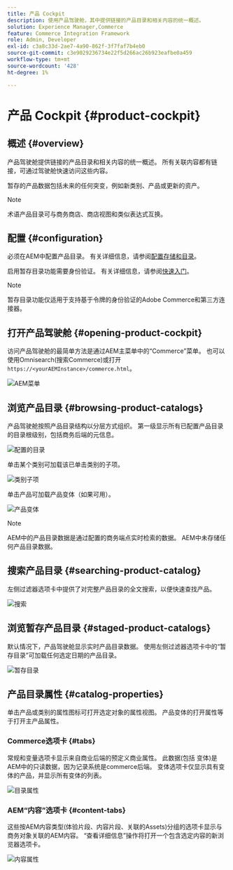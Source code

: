 ```yaml
---
title: 产品 Cockpit
description: 使用产品驾驶舱，其中提供链接的产品目录和相关内容的统一概述。
solution: Experience Manager,Commerce
feature: Commerce Integration Framework
role: Admin, Developer
exl-id: c3a8c33d-2ae7-4a90-862f-3f7faf7b4eb0
source-git-commit: c3e9029236734e22f5d266ac26b923eafbe0a459
workflow-type: tm+mt
source-wordcount: '428'
ht-degree: 1%

---
```


# 产品 Cockpit {#product-cockpit}

## 概述 {#overview}

产品驾驶舱提供链接的产品目录和相关内容的统一概述。 所有关联内容都有链接，可通过驾驶舱快速访问这些内容。

暂存的产品数据包括未来的任何突变，例如新类别、产品或更新的资产。

>[!NOTE]
>
>术语产品目录可与商务商店、商店视图和类似表达式互换。

## 配置 {#configuration}

必须在AEM中配置产品目录。 有关详细信息，请参阅[配置存储和目录](/help/commerce/cif/getting-started.md#catalog)。

启用暂存目录功能需要身份验证。 有关详细信息，请参阅[快速入门](/help/commerce/cif/getting-started.md)。

>[!NOTE]
>
>暂存目录功能仅适用于支持基于令牌的身份验证的Adobe Commerce和第三方连接器。

## 打开产品驾驶舱 {#opening-product-cockpit}

访问产品驾驶舱的最简单方法是通过AEM主菜单中的“Commerce”菜单。 也可以使用Omnisearch(搜索Commerce)或打开`https://<yourAEMInstance>/commerce.html`。

![AEM菜单](/help/commerce/cif/assets/aem-menu.png)

## 浏览产品目录 {#browsing-product-catalogs}

产品驾驶舱按照产品目录结构以分层方式组织。 第一级显示所有已配置产品目录的目录根级别，包括商务后端的元信息。

![配置的目录](/help/commerce/cif/assets/catalog-overview.png)

单击某个类别可加载该已单击类别的子项。

![类别子项](/help/commerce/cif/assets/catalog-category-children.png)

单击产品可加载产品变体（如果可用）。

![产品变体](/help/commerce/cif/assets/catalog-product-variation.png)

>[!NOTE]
>
>AEM中的产品目录数据是通过配置的商务端点实时检索的数据。 AEM中未存储任何产品目录数据。

## 搜索产品目录 {#searching-product-catalog}

左侧过滤器选项卡中提供了对完整产品目录的全文搜索，以便快速查找产品。

![搜索](/help/commerce/cif/assets/search-cockpit.png)

## 浏览暂存产品目录 {#staged-product-catalogs}

默认情况下，产品驾驶舱显示实时产品目录数据。 使用左侧过滤器选项卡中的“暂存目录”可加载任何选定日期的产品目录。

![暂存目录](/help/commerce/cif/assets/staged-cockpit.png)

## 产品目录属性 {#catalog-properties}

单击产品或类别的属性图标可打开选定对象的属性视图。 产品变体的打开属性等于打开主产品属性。

### Commerce选项卡 {#tabs}

常规和变量选项卡显示来自商业后端的预定义商业属性。 此数据(包括 变体)是AEM中的只读数据，因为记录系统是commerce后端。 变体选项卡仅显示具有变体的产品，并显示所有变体的列表。

![目录属性](/help/commerce/cif/assets/catalog-properties.png)

### AEM“内容”选项卡 {#content-tabs}

这些按AEM内容类型(体验片段、内容片段、关联的Assets)分组的选项卡显示与商务对象关联的AEM内容。 “查看详细信息”操作将打开一个包含选定内容的新浏览器选项卡。

![内容属性](/help/commerce/cif/assets/content-properties.png)
